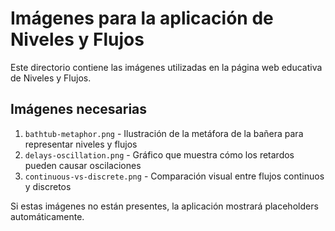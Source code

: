# Imágenes para la aplicación de Niveles y Flujos

Este directorio contiene las imágenes utilizadas en la página web educativa de Niveles y Flujos.

## Imágenes necesarias

1. `bathtub-metaphor.png` - Ilustración de la metáfora de la bañera para representar niveles y flujos
2. `delays-oscillation.png` - Gráfico que muestra cómo los retardos pueden causar oscilaciones
3. `continuous-vs-discrete.png` - Comparación visual entre flujos continuos y discretos

Si estas imágenes no están presentes, la aplicación mostrará placeholders automáticamente.
